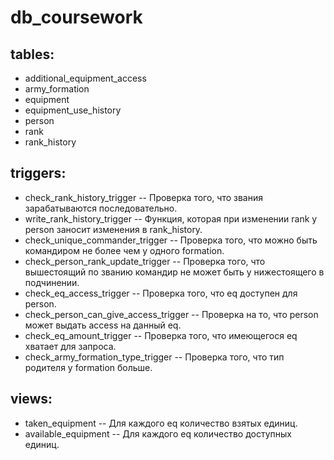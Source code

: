 # db_coursework

## tables:
* additional_equipment_access
* army_formation
* equipment
* equipment_use_history
* person
* rank
* rank_history

## triggers:
* check_rank_history_trigger -- Проверка того, что звания зарабатываются последовательно.
* write_rank_history_trigger -- Функция, которая при изменении rank у person заносит изменения в rank_history.
* check_unique_commander_trigger -- Проверка того, что можно быть командиром не более чем у одного formation.
* check_person_rank_update_trigger -- Проверка того, что вышестоящий по званию командир не может быть у нижестоящего в подчинении.
* check_eq_access_trigger -- Проверка того, что eq доступен для person.
* check_person_can_give_access_trigger -- Проверка на то, что person может выдать access на данный eq.
* check_eq_amount_trigger -- Проверка того, что имеющегося eq хватает для запроса.
* check_army_formation_type_trigger -- Проверка того, что тип родителя у formation больше.


## views:
* taken_equipment -- Для каждого eq количество взятых единиц.
* available_equipment -- Для каждого eq количество доступных единиц.
